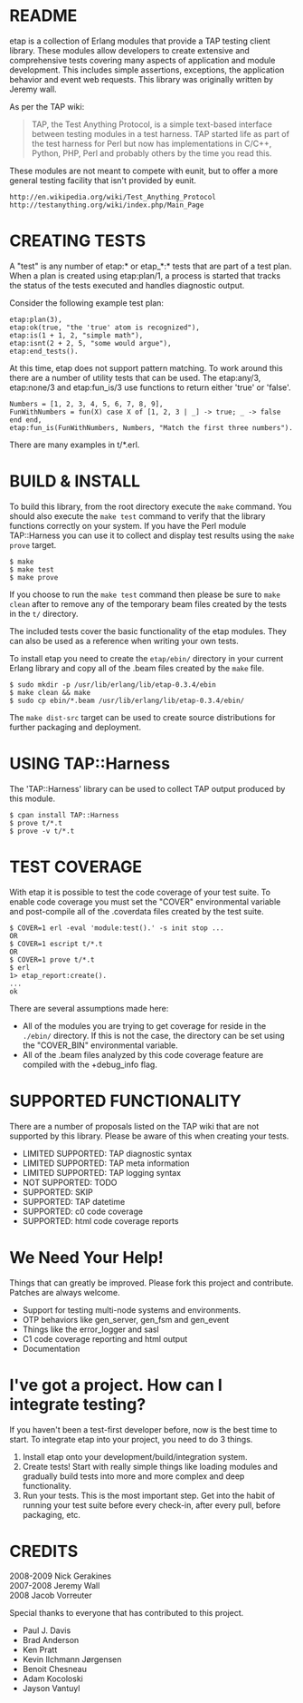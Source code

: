 README
======

etap is a collection of Erlang modules that provide a TAP testing client library. These modules allow developers to create extensive and comprehensive tests covering many aspects of application and module development. This includes simple assertions, exceptions, the application behavior and event web requests. This library was originally written by Jeremy wall.

As per the TAP wiki:

> TAP, the Test Anything Protocol, is a simple text-based interface between testing modules in a test harness. TAP started life as part of the test harness for Perl but now has implementations in C/C++, Python, PHP, Perl and probably others by the time you read this. 

These modules are not meant to compete with eunit, but to offer a more general testing facility that isn't provided by eunit.

    http://en.wikipedia.org/wiki/Test_Anything_Protocol
    http://testanything.org/wiki/index.php/Main_Page

CREATING TESTS
==============

A "test" is any number of etap:\* or etap\_\*:\* tests that are part of a test plan. When a plan is created using etap:plan/1, a process is started that tracks the status of the tests executed and handles diagnostic output.

Consider the following example test plan:

    etap:plan(3),
    etap:ok(true, "the 'true' atom is recognized"),
    etap:is(1 + 1, 2, "simple math"),
    etap:isnt(2 + 2, 5, "some would argue"),
    etap:end_tests().

At this time, etap does not support pattern matching. To work around this there are a number of utility tests that can be used. The etap:any/3, etap:none/3 and etap:fun\_is/3 use functions to return either 'true' or 'false'.

    Numbers = [1, 2, 3, 4, 5, 6, 7, 8, 9],
    FunWithNumbers = fun(X) case X of [1, 2, 3 | _] -> true; _ -> false end end,
    etap:fun_is(FunWithNumbers, Numbers, "Match the first three numbers").

There are many examples in t/\*.erl.

BUILD & INSTALL
===============

To build this library, from the root directory execute the `make` command. You should also execute the `make test` command to verify that the library functions correctly on your system. If you have the Perl module TAP::Harness you can use it to collect and display test results using the `make prove` target.

    $ make
    $ make test
    $ make prove

If you choose to run the `make test` command then please be sure to `make clean` after to remove any of the temporary beam files created by the tests in the `t/` directory.

The included tests cover the basic functionality of the etap modules. They can also be used as a reference when writing your own tests. 

To install etap you need to create the `etap/ebin/` directory in your current Erlang library and copy all of the .beam files created by the `make` file.

    $ sudo mkdir -p /usr/lib/erlang/lib/etap-0.3.4/ebin
    $ make clean && make
    $ sudo cp ebin/*.beam /usr/lib/erlang/lib/etap-0.3.4/ebin/

The `make dist-src` target can be used to create source distributions for further packaging and deployment.

USING TAP::Harness
==================

The 'TAP::Harness' library can be used to collect TAP output produced by this module.

    $ cpan install TAP::Harness
    $ prove t/*.t
    $ prove -v t/*.t

TEST COVERAGE
=============

With etap it is possible to test the code coverage of your test suite. To enable code coverage you must set the "COVER" environmental variable and post-compile all of the .coverdata files created by the test suite.

    $ COVER=1 erl -eval 'module:test().' -s init stop ...
    OR
    $ COVER=1 escript t/*.t
    OR
    $ COVER=1 prove t/*.t
    $ erl
    1> etap_report:create().
    ...
    ok

There are several assumptions made here:

 * All of the modules you are trying to get coverage for reside in the `./ebin/` directory. If this is not the case, the directory can be set using the "COVER\_BIN" environmental variable.
 * All of the .beam files analyzed by this code coverage feature are compiled with the +debug\_info flag.

SUPPORTED FUNCTIONALITY
=======================

There are a number of proposals listed on the TAP wiki that are not supported by this library. Please be aware of this when creating your tests.

 * LIMITED SUPPORTED: TAP diagnostic syntax
 * LIMITED SUPPORTED: TAP meta information
 * LIMITED SUPPORTED: TAP logging syntax
 * NOT SUPPORTED: TODO
 * SUPPORTED: SKIP
 * SUPPORTED: TAP datetime
 * SUPPORTED: c0 code coverage
 * SUPPORTED: html code coverage reports

We Need Your Help!
==================

Things that can greatly be improved. Please fork this project and contribute. Patches are always welcome.

 * Support for testing multi-node systems and environments.
 * OTP behaviors like gen\_server, gen\_fsm and gen\_event
 * Things like the error\_logger and sasl
 * C1 code coverage reporting and html output
 * Documentation

I've got a project. How can I integrate testing?
=============================================

If you haven't been a test-first developer before, now is the best time to start. To integrate etap into your project, you need to do 3 things.

 1. Install etap onto your development/build/integration system.
 2. Create tests! Start with really simple things like loading modules and gradually build tests into more and more complex and deep functionality.
 3. Run your tests. This is the most important step. Get into the habit of running your test suite before every check-in, after every pull, before packaging, etc.

CREDITS
=======

2008-2009 Nick Gerakines<br />
2007-2008 Jeremy Wall<br />
2008 Jacob Vorreuter

Special thanks to everyone that has contributed to this project.

 * Paul J. Davis
 * Brad Anderson
 * Ken Pratt
 * Kevin Ilchmann Jørgensen
 * Benoit Chesneau
 * Adam Kocoloski
 * Jayson Vantuyl
